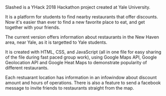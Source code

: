Slashed is a YHack 2018 Hackathon project created at Yale University.

It is a platform for students to find nearby restaurants that offer discounts. Now it's easier than ever to find a new favorite place to eat, and get together with your friends.

The current version offers information about restaurants in the New Haven area, near Yale, as it is targetted to Yale students.

It is created with HTML, CSS, and JavaScript (all in one file for easy sharing of the file during fast paced group work), using Google Maps API, Google Geolocation API and Google Heat Maps to demonstrate popularity of different restaurants.

Each restuarant location has information in an infowindow about discount amount and hours of operations. There is also a feature to send a facebook message to invite friends to restaurants straight from the map. 
